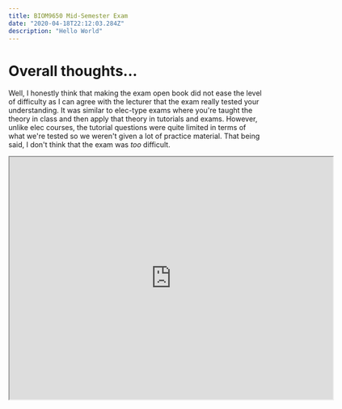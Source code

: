 ```yaml
---
title: BIOM9650 Mid-Semester Exam
date: "2020-04-18T22:12:03.284Z"
description: "Hello World"
---
```


# Overall thoughts...

Well, I honestly think that making the exam open book did not ease the level of difficulty as I can agree with the lecturer that the exam really tested your understanding. It was similar to elec-type exams where you're taught the theory in class and then apply that theory in tutorials and exams. However, unlike elec courses, the tutorial questions were quite limited in terms of what we're tested so we weren't given a lot of practice material. That being said, I don't think that the exam was _too_ difficult.

<iframe src="https://drive.google.com/file/d/1zjqzc9W3xc5ndCO9pcTAjbkOAMCcEJP8/preview" width="640" height="480"></iframe>
